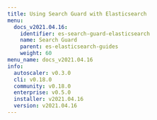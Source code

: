 ```yaml
---
title: Using Search Guard with Elasticsearch
menu:
  docs_v2021.04.16:
    identifier: es-search-guard-elasticsearch
    name: Search Guard
    parent: es-elasticsearch-guides
    weight: 60
menu_name: docs_v2021.04.16
info:
  autoscaler: v0.3.0
  cli: v0.18.0
  community: v0.18.0
  enterprise: v0.5.0
  installer: v2021.04.16
  version: v2021.04.16
---
```


